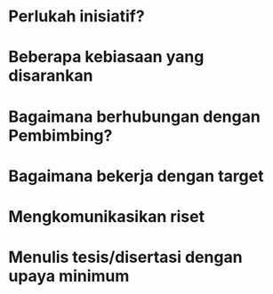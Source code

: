 # Perlukah inisiatif?


# Beberapa kebiasaan yang disarankan


# Bagaimana berhubungan dengan Pembimbing?



# Bagaimana bekerja dengan target





# Mengkomunikasikan riset




# Menulis tesis/disertasi dengan upaya minimum
